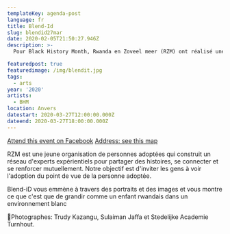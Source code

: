 ```yaml
---
templateKey: agenda-post
language: fr
title: Blend-Id
slug: blendid27mar
date: 2020-02-05T21:50:27.946Z
description: >-
  Pour Black History Month, Rwanda en Zoveel meer (RZM) ont réalisé une série de portraits puissants.

featuredpost: true
featuredimage: /img/blendit.jpg
tags:
  - arts
year: '2020'
artists:
  - BHM
location: Anvers
datestart: 2020-03-27T12:00:00.000Z
dateend: 2020-03-27T18:00:00.000Z
---
```

[Attend this event on Facebook](https://www.facebook.com/events/1916202505180705/?active_tab=about)
[Address: see this map](https://goo.gl/maps/35ANAdevZTDjM3zE7)

RZM est une jeune organisation de personnes adoptées qui construit un réseau d'experts expérientiels pour partager des histoires, se connecter et se renforcer mutuellement.
Notre objectif est d'inviter les gens à voir l'adoption du point de vue de la personne adoptée.

Blend-iD vous emmène à travers des portraits et des images et vous montre ce que c'est que de grandir comme un enfant rwandais dans un environnement blanc

📸Photographes: Trudy Kazangu, Sulaiman Jaffa et Stedelijke Academie Turnhout.
